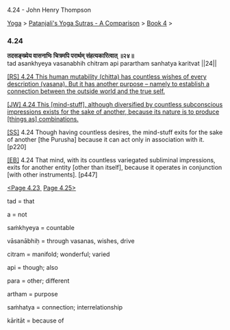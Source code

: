 4.24 - John Henry Thompson 

[Yoga](../../../yoga.md)‎ > ‎[Patanjali's Yoga Sutras - A Comparison](../../patanjani.md)‎ > ‎[Book 4](../book-4.md)‎ > ‎

### 4.24

**तदसङ्ख्येय वासनाभिः चित्रमपि परार्थम् संहत्यकारित्वात् ॥२४॥**  
tad asankhyeya vasanabhih chitram api parartham sanhatya karitvat ||24||  
  
  
[\[RS\] 4.24 This human mutability (chitta) has countless wishes of every description (vasana). But it has another purpose – namely to establish a connection between the outside world and the true self.](http://www.ashtangayoga.info/source-texts/yoga-sutra-patanjali/chapter-4/item/asankhyeya-vasanabhih-chitram-parartham-sanhatya/)  
  
[\[JW\] 4.24 This \[mind-stuff\], although diversified by countless subconscious impressions exists for the sake of another, because its nature is to produce \[things as\] combinations.](http://books.google.com/books?id=YzFImjtOxUwC&pg=PA336&ci=204%2C580%2C746%2C79&source=bookclip)  
  
[\[SS\]](http://www.amazon.com/Yoga-Sutras-Patanjali-Commentary-Satchidananda/dp/0932040381) 4.24 Though having countless desires, the mind-stuff exits for the sake of another \[the Purusha\] because it can act only in association with it. \[p220\]  
  
[\[EB\]](http://www.amazon.com/Yoga-Sutras-Patanjali-Translation-Commentary/dp/0865477361/ref=sr_1_1?ie=UTF8&s=books&qid=1250508322&sr=1-1) 4.24 That mind, with its countless variegated subliminal impressions, exits for another entity \[other than itself\], because it operates in conjunction \[with other instruments\]. \[p447\]  
  
  
[<Page 4.23](423.md)[ ](422.md) [Page 4.25>](425.md)  
  

tad = that  
  
a = not  
  
saṁkhyeya = countable  
  
vāsanābhiḥ = through vasanas, wishes, drive  
  
citram = manifold; wonderful; varied  
  
api = though; also  
  
para = other; different  
  
artham = purpose  
  
saṁhatya = connection; interrelationship  
  
kāritāt = because of

